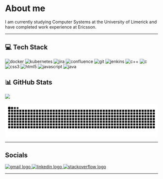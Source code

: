# About me 
I am currently studying Computer Systems at the University of Limerick and  have completed work experience at Ericsson.

***


## 💻 Tech Stack 
![docker](https://img.shields.io/badge/docker-%230db7ed.svg?style=for-the-badge&logo=docker&logocolor=white) 
![kubernetes](https://img.shields.io/badge/kubernetes-%23326ce5.svg?style=for-the-badge&logo=kubernetes&logocolor=white) 
![jira](https://img.shields.io/badge/jira-%230a0fff.svg?style=for-the-badge&logo=jira&logocolor=white) 
![confluence](https://img.shields.io/badge/confluence-%23172bf4.svg?style=for-the-badge&logo=confluence&logocolor=white) 
![git](https://img.shields.io/badge/git-%23f05033.svg?style=for-the-badge&logo=git&logocolor=white) 
![jenkins](https://img.shields.io/badge/jenkins-%232c5263.svg?style=for-the-badge&logo=jenkins&logocolor=white)
![c++](https://img.shields.io/badge/c++-%2300599c.svg?style=for-the-badge&logo=c%2b%2b&logocolor=white) 
![c](https://img.shields.io/badge/c-%2300599c.svg?style=for-the-badge&logo=c&logocolor=white) 
![css3](https://img.shields.io/badge/css3-%231572b6.svg?style=for-the-badge&logo=css3&logocolor=white) 
![html5](https://img.shields.io/badge/html5-%23e34f26.svg?style=for-the-badge&logo=html5&logocolor=white) 
![javascript](https://img.shields.io/badge/javascript-%23323330.svg?style=for-the-badge&logo=javascript&logocolor=%23f7df1e) 
![java](https://img.shields.io/badge/java-%23ed8b00.svg?style=for-the-badge&logo=openjdk&logocolor=white)


## 📊 GitHub Stats
![](https://github-readme-stats.vercel.app/api/top-langs/?username=Oliver-Fitzgerald&theme=dark&hide_border=false&include_all_commits=true&count_private=true&layout=compact)

<picture>
  <source media="(prefers-color-scheme: dark)" srcset="https://raw.githubusercontent.com/Oliver-Fitzgerald/Oliver-Fitzgerald/output/github-snake-dark.svg" />
  <source media="(prefers-color-scheme: light)" srcset="https://raw.githubusercontent.com/Oliver-Fitzgerald/Oliver-Fitzgerald/output/github-snake.svg" />
  <img alt="github-snake" src="https://raw.githubusercontent.com/Oliver-Fitzgerald/Oliver-Fitzgerald/output/github-snake.svg" />
</picture>


***
## Socials
<a href="mailto:ofitzgerald15@gmail.com" target="_blank">
    <img src="https://img.shields.io/static/v1?message=Gmail&logo=gmail&label=&color=D14836&logoColor=white&labelColor=&style=for-the-badge" height="35" alt="gmail logo"  />
</a>
<a href="https://www.linkedin.com/in/oliver-fitzgerald-725121291/" target="_blank">
    <img src="https://img.shields.io/static/v1?message=LinkedIn&logo=linkedin&label=&color=0077B5&logoColor=white&labelColor=&style=for-the-badge" height="35" alt="linkedin logo"  />
</a>
<a href="https://stackoverflow.com/users/26333435/oliver-fitzgerald" target="_blank">
    <img src="https://img.shields.io/static/v1?message=Stackoverflow&logo=stackoverflow&label=&color=FE7A16&logoColor=white&labelColor=&style=for-the-badge" height="35" alt="stackoverflow logo"  />
</a>


***
